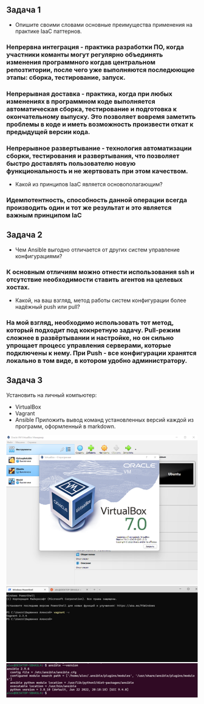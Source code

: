 ## Задача 1
* Опишите своими словами основные преимущества применения на практике IaaC паттернов.
### Непрервна интеграция - практика разработки ПО, когда участники команты могут регулярно объединять изменения программного когдав центральном репозтитории, после чего уже выполняются последюющие этапы: сборка, тестирование, запуск.
### Непрерывная доставка - практика, когда при любых изменениях в программном коде выполняется автоматическая сборка, тестирование и подготовка к окончательному выпуску. Это позволяет вовремя заметить проблемы в коде и иметь возможность произвести откат к предыдущей версии кода.
### Непрерывное развертывание - технология автоматизации сборки, тестирования и развертывания, что позволяет быстро доставлять пользователю новую функциональность и не жертвовать при этом качеством.
* Какой из принципов IaaC является основополагающим?
### Идемпотентность, способность данной операции всегда производить один и тот же результат и это является важным принципом IaC
## Задача 2
* Чем Ansible выгодно отличается от других систем управление конфигурациями?
### К основным отличиям можно отнести использования ssh и отсутствие необходимости ставить агентов на целевых хостах.
* Какой, на ваш взгляд, метод работы систем конфигурации более надёжный push или pull?
### На мой взгляд, необходимо использовать тот метод, который подходит под кокнретную задачу. Pull-режим сложнее в развёртывании и настройке, но он сильно упрощает процесс управления серверами, которые подключены к нему. При Push - все конфигурации хранятся локально в том виде, в котором удобно администратору.
## Задача 3
Установить на личный компьютер:

* VirtualBox
* Vagrant
* Ansible
Приложить вывод команд установленных версий каждой из программ, оформленный в markdown.

![image](https://github.com/AllexxB/netology-homework/blob/09da39b5168c5f6658831715529393b7ed48ef81/pic/05-virt-02-iaac3.png)
![image](https://github.com/AllexxB/netology-homework/blob/822a55a4e742097f43a774354bd10b77cb45325f/pic/05-virt-02-iaac2.png)
![image](https://github.com/AllexxB/netology-homework/blob/d52bc5d8bb21dfa15108126d9cfcc21b565fe109/pic/05-virt-02-iaac1.png)

